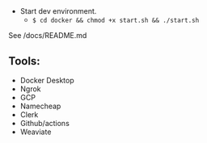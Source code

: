 ## 

- Start dev environment.
    - `$ cd docker && chmod +x start.sh && ./start.sh`

See /docs/README.md


## Tools:
- Docker Desktop
- Ngrok
- GCP
- Namecheap
- Clerk
- Github/actions
- Weaviate

